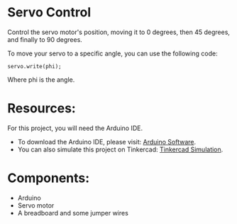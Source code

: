 # Servo Control

Control the servo motor's position, moving it to 0 degrees, then 45 degrees, and finally to 90 degrees.

To move your servo to a specific angle, you can use the following code:
```arduino
servo.write(phi);
```
Where phi is the angle.

# Resources:
For this project, you will need the Arduino IDE.
- To download the Arduino IDE, please visit: [Arduino Software](https://www.arduino.cc/en/software).
- You can also simulate this project on Tinkercad: [Tinkercad Simulation](https://www.tinkercad.com/things/cj9yzS18NK6?sharecode=vMV9VzJ7NawFOzlC3QaFpOrAhnTcwV8eeT1NiuBmU7o).

# Components:
- Arduino
- Servo motor
- A breadboard and some jumper wires
